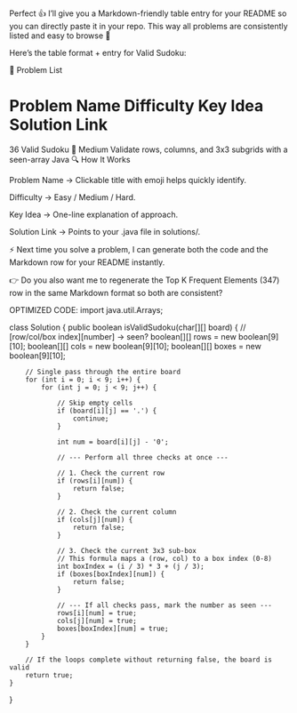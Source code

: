 Perfect 👍 I’ll give you a Markdown-friendly table entry for your README so you can directly paste it in your repo. This way all problems are consistently listed and easy to browse 🚀

Here’s the table format + entry for Valid Sudoku:

📑 Problem List

# Problem Name Difficulty Key Idea Solution Link

36 Valid Sudoku 🧩 Medium Validate rows, columns, and 3x3 subgrids with a seen-array Java
🔍 How It Works

Problem Name → Clickable title with emoji helps quickly identify.

Difficulty → Easy / Medium / Hard.

Key Idea → One-line explanation of approach.

Solution Link → Points to your .java file in solutions/.

⚡ Next time you solve a problem, I can generate both the code and the Markdown row for your README instantly.

👉 Do you also want me to regenerate the Top K Frequent Elements (347) row in the same Markdown format so both are consistent?

OPTIMIZED CODE:
import java.util.Arrays;

class Solution {
public boolean isValidSudoku(char[][] board) {
// [row/col/box index][number] -> seen?
boolean[][] rows = new boolean[9][10];
boolean[][] cols = new boolean[9][10];
boolean[][] boxes = new boolean[9][10];

        // Single pass through the entire board
        for (int i = 0; i < 9; i++) {
            for (int j = 0; j < 9; j++) {

                // Skip empty cells
                if (board[i][j] == '.') {
                    continue;
                }

                int num = board[i][j] - '0';

                // --- Perform all three checks at once ---

                // 1. Check the current row
                if (rows[i][num]) {
                    return false;
                }

                // 2. Check the current column
                if (cols[j][num]) {
                    return false;
                }

                // 3. Check the current 3x3 sub-box
                // This formula maps a (row, col) to a box index (0-8)
                int boxIndex = (i / 3) * 3 + (j / 3);
                if (boxes[boxIndex][num]) {
                    return false;
                }

                // --- If all checks pass, mark the number as seen ---
                rows[i][num] = true;
                cols[j][num] = true;
                boxes[boxIndex][num] = true;
            }
        }

        // If the loops complete without returning false, the board is valid
        return true;
    }

}
